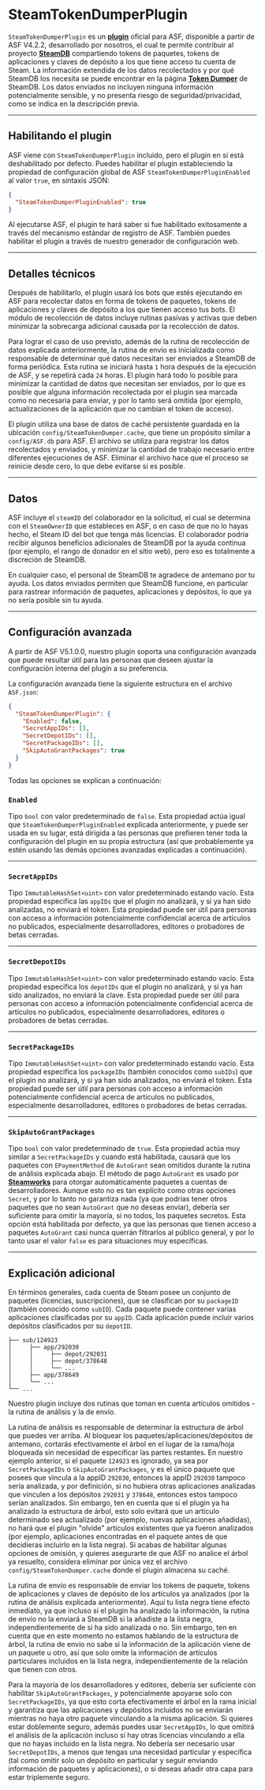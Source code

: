# SteamTokenDumperPlugin

`SteamTokenDumperPlugin` es un **[plugin](https://github.com/JustArchiNET/ArchiSteamFarm/wiki/Plugins-es-ES)** oficial para ASF, disponible a partir de ASF V4.2.2, desarrollado por nosotros, el cual te permite contribuir al proyecto **[SteamDB](https://steamdb.info)** compartiendo tokens de paquetes, tokens de aplicaciones y claves de depósito a los que tiene acceso tu cuenta de Steam. La información extendida de los datos recolectados y por qué SteamDB los necesita se puede encontrar en la página **[Token Dumper](https://steamdb.info/tokendumper)** de SteamDB. Los datos enviados no incluyen ninguna información potencialmente sensible, y no presenta riesgo de seguridad/privacidad, como se indica en la descripción previa.

---

## Habilitando el plugin

ASF viene con `SteamTokenDumperPlugin` incluido, pero el plugin en sí está deshabilitado por defecto. Puedes habilitar el plugin estableciendo la propiedad de configuración global de ASF `SteamTokenDumperPluginEnabled` al valor `true`, en sintaxis JSON:

```json
{
  "SteamTokenDumperPluginEnabled": true
}
```

Al ejecutarse ASF, el plugin te hará saber si fue habilitado exitosamente a través del mecanismo estándar de registro de ASF. También puedes habilitar el plugin a través de nuestro generador de configuración web.

---

## Detalles técnicos

Después de habilitarlo, el plugin usará los bots que estés ejecutando en ASF para recolectar datos en forma de tokens de paquetes, tokens de aplicaciones y claves de depósito a los que tienen acceso tus bots. El módulo de recolección de datos incluye rutinas pasivas y activas que deben minimizar la sobrecarga adicional causada por la recolección de datos.

Para lograr el caso de uso previsto, además de la rutina de recolección de datos explicada anteriormente, la rutina de envío es inicializada como responsable de determinar qué datos necesitan ser enviados a SteamDB de forma periódica. Esta rutina se iniciará hasta `1` hora después de la ejecución de ASF, y se repetirá cada `24` horas. El plugin hará todo lo posible para minimizar la cantidad de datos que necesitan ser enviados, por lo que es posible que alguna información recolectada por el plugin sea marcada como no necesaria para enviar, y por lo tanto será omitida (por ejemplo, actualizaciones de la aplicación que no cambian el token de acceso).

El plugin utiliza una base de datos de caché persistente guardada en la ubicación `config/SteamTokenDumper.cache`, que tiene un propósito similar a `config/ASF.db` para ASF. El archivo se utiliza para registrar los datos recolectados y enviados, y minimizar la cantidad de trabajo necesario entre diferentes ejecuciones de ASF. Eliminar el archivo hace que el proceso se reinicie desde cero, lo que debe evitarse si es posible.

---

## Datos

ASF incluye el `steamID` del colaborador en la solicitud, el cual se determina con el `SteamOwnerID` que estableces en ASF, o en caso de que no lo hayas hecho, el Steam ID del bot que tenga más licencias. El colaborador podría recibir algunos beneficios adicionales de SteamDB por la ayuda continua (por ejemplo, el rango de donador en el sitio web), pero eso es totalmente a discreción de SteamDB.

En cualquier caso, el personal de SteamDB te agradece de antemano por tu ayuda. Los datos enviados permiten que SteamDB funcione, en particular para rastrear información de paquetes, aplicaciones y depósitos, lo que ya no sería posible sin tu ayuda.

---

## Configuración avanzada

A partir de ASF V5.1.0.0, nuestro plugin soporta una configuración avanzada que puede resultar útil para las personas que deseen ajustar la configuración interna del plugin a su preferencia.

La configuración avanzada tiene la siguiente estructura en el archivo `ASF.json`:

```json
{
  "SteamTokenDumperPlugin": {
    "Enabled": false,
    "SecretAppIDs": [],
    "SecretDepotIDs": [],
    "SecretPackageIDs": [],
    "SkipAutoGrantPackages": true
  }
}
```

Todas las opciones se explican a continuación:

### `Enabled`

Tipo `bool` con valor predeterminado de `false`. Esta propiedad actúa igual que `SteamTokenDumperPluginEnabled` explicada anteriormente, y puede ser usada en su lugar, está dirigida a las personas que prefieren tener toda la configuración del plugin en su propia estructura (así que probablemente ya estén usando las demás opciones avanzadas explicadas a continuación).

---

### `SecretAppIDs`

Tipo `ImmutableHashSet<uint>` con valor predeterminado estando vacío. Esta propiedad especifica las `appIDs` que el plugin no analizará, y si ya han sido analizadas, no enviará el token. Esta propiedad puede ser útil para personas con acceso a información potencialmente confidencial acerca de artículos no publicados, especialmente desarrolladores, editores o probadores de betas cerradas.

---

### `SecretDepotIDs`

Tipo `ImmutableHashSet<uint>` con valor predeterminado estando vacío. Esta propiedad especifica los `depotIDs` que el plugin no analizará, y si ya han sido analizados, no enviará la clave. Esta propiedad puede ser útil para personas con acceso a información potencialmente confidencial acerca de artículos no publicados, especialmente desarrolladores, editores o probadores de betas cerradas.

---

### `SecretPackageIDs`

Tipo `ImmutableHashSet<uint>` con valor predeterminado estando vacío. Esta propiedad especifica los `packageIDs` (también conocidos como `subIDs`) que el plugin no analizará, y si ya han sido analizados, no enviará el token. Esta propiedad puede ser útil para personas con acceso a información potencialmente confidencial acerca de artículos no publicados, especialmente desarrolladores, editores o probadores de betas cerradas.

---

### `SkipAutoGrantPackages`

Tipo `bool` con valor predeterminado de `true`. Esta propiedad actúa muy similar a `SecretPackageIDs` y cuando está habilitada, causará que los paquetes con `EPaymentMethod` de `AutoGrant` sean omitidos durante la rutina de análisis explicada abajo. El método de pago `AutoGrant` es usado por **[Steamworks](https://partner.steamgames.com)** para otorgar automáticamente paquetes a cuentas de desarrolladores. Aunque esto no es tan explícito como otras opciones `Secret`, y por lo tanto no garantiza nada (ya que podrías tener otros paquetes que no sean `AutoGrant` que no deseas enviar), debería ser suficiente para omitir la mayoría, si no todos, los paquetes secretos. Esta opción está habilitada por defecto, ya que las personas que tienen acceso a paquetes `AutoGrant` casi nunca querrán filtrarlos al público general, y por lo tanto usar el valor `false` es para situaciones muy específicas.

---

## Explicación adicional

En términos generales, cada cuenta de Steam posee un conjunto de paquetes (licencias, suscripciones), que se clasifican por su `packageID` (también conocido como `subID`). Cada paquete puede contener varias aplicaciones clasificadas por su `appID`. Cada aplicación puede incluir varios depósitos clasificados por su `depotID`.

```text
├── sub/124923
│     ├── app/292030
│     │     ├── depot/292031
│     │     ├── depot/378648
│     │     └── ...
│     ├── app/378649
│     └── ...
└── ...
```

Nuestro plugin incluye dos rutinas que toman en cuenta artículos omitidos - la rutina de análisis y la de envío.

La rutina de análisis es responsable de determinar la estructura de árbol que puedes ver arriba. Al bloquear los paquetes/aplicaciones/depósitos de antemano, cortarás efectivamente el árbol en el lugar de la rama/hoja bloqueada sin necesidad de especificar las partes restantes. En nuestro ejemplo anterior, si el paquete `124923` es ignorado, ya sea por `SecretPackageIDs` o `SkipAutoGrantPackages`, y es el único paquete que posees que vincula a la appID `292030`, entonces la appID `292030` tampoco sería analizada, y por definición, si no hubiera otras aplicaciones analizadas que vinculen a los depósitos `292031` y `378648`, entonces estos tampoco serían analizados. Sin embargo, ten en cuenta que si el plugin ya ha analizado la estructura de árbol, esto solo evitará que un artículo determinado sea actualizado (por ejemplo, nuevas aplicaciones añadidas), no hará que el plugin "olvide" artículos existentes que ya fueron analizados (por ejemplo, aplicaciones encontradas en el paquete antes de que decidieras incluirlo en la lista negra). Si acabas de habilitar algunas opciones de omisión, y quieres asegurarte de que ASF no analice el árbol ya resuelto, considera eliminar por única vez el archivo `config/SteamTokenDumper.cache` donde el plugin almacena su caché.

La rutina de envío es responsable de enviar los tokens de paquete, tokens de aplicaciones y claves de depósito de los artículos ya analizados (por la rutina de análisis explicada anteriormente). Aquí tu lista negra tiene efecto inmediato, ya que incluso si el plugin ha analizado la información, la rutina de envío no la enviará a SteamDB si la añadiste a la lista negra, independientemente de si ha sido analizada o no. Sin embargo, ten en cuenta que en este momento no estamos hablando de la estructura de árbol, la rutina de envío no sabe si la información de la aplicación viene de un paquete u otro, así que solo omite la información de artículos particulares incluidos en la lista negra, independientemente de la relación que tienen con otros.

Para la mayoría de los desarrolladores y editores, debería ser suficiente con habilitar `SkipAutoGrantPackages`, y potencialmente apoyarse solo con `SecretPackageIDs`, ya que esto corta efectivamente el árbol en la rama inicial y garantiza que las aplicaciones y depósitos incluidos no se enviarán mientras no haya otro paquete vinculando a la misma aplicación. Si quieres estar doblemente seguro, además puedes usar `SecretAppIDs`, lo que omitirá el análisis de la aplicación incluso si hay otras licencias vinculando a ella que no hayas incluido en la lista negra. No debería ser necesario usar `SecretDepotIDs`, a menos que tengas una necesidad particular y específica (tal como omitir solo un depósito en particular y seguir enviando información de paquetes y aplicaciones), o si deseas añadir otra capa para estar triplemente seguro.